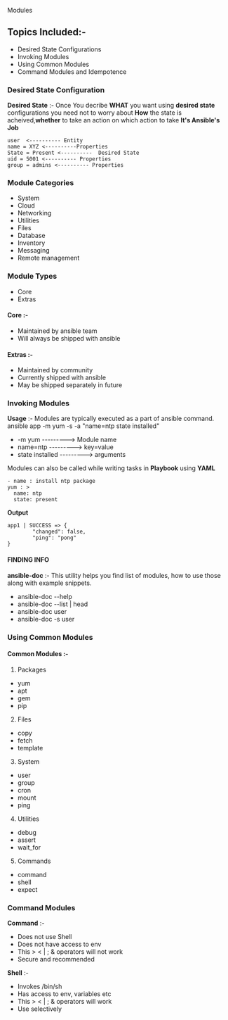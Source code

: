 
Modules  
## Topics Included:-  
* Desired State Configurations 
* Invoking Modules 
* Using Common Modules 
* Command Modules and Idempotence  
### Desired State Configuration  
**Desired State** :- Once You decribe **WHAT** you want  using **desired state** configurations you need not to worry about **How** the state is acheived,**whether** to take an action on which action to take **It's Ansible's Job**
  	
	user  <---------- Entity 	
	name = XYZ <----------Properties 	
	State = Present <----------  Desired State 	
	uid = 5001 <---------- Properties 	
	group = admins <---------- Properties  

### Module Categories
  
* System 
* Cloud 
* Networking 
* Utilities 
* Files 
* Database 
* Inventory 
* Messaging 
* Remote management  

### Module Types
  
* Core 
* Extras  

#### Core :-
  
* Maintained by ansible team 
* Will always be shipped with ansible  

#### Extras :- 
 
* Maintained by community 
* Currently shipped with ansible 
* May be shipped separately in future  

### Invoking Modules
  
**Usage** :-  Modules are typically executed as a part of ansible command.  	
	ansible app -m yum -s -a "name=ntp  state installed"   
* -m yum ---------> Module name  
* name=ntp ---------> key=value  
* state  installed ---------> arguments  

Modules can also be called while writing tasks in **Playbook** using **YAML**	  	

	- name : install ntp package       
 	yum : >         
   	  name: ntp         
   	  state: present  

**Output** 
 	
	app1 | SUCCESS => {         
    	    "changed": false,         
    	    "ping": "pong"    
  	}  
#### FINDING INFO  

**ansible-doc** :- This utility helps you find list of modules, how to use those along with example snippets.  	

* ansible-doc --help 	
* ansible-doc --list | head 	
* ansible-doc user 	
* ansible-doc -s user  

### Using Common Modules  

#### Common Modules :-  

1. Packages     
* yum    
* apt    
* gem    
* pip   
2. Files     
* copy    
* fetch    
* template   
3. System     
* user    
* group    
* cron    
* mount    
* ping  
4. Utilities     
* debug    
* assert    
* wait_for  
5. Commands     
* command    
* shell    
* expect  
### Command Modules 

**Command** :-  

* Does not use Shell 
* Does not have access to env 
* This > < | ; & operators will not work 
* Secure and recommended  

**Shell** :-  

* Invokes /bin/sh 
* Has access to env, variables etc 
* This > < | ; & operators will work 
* Use selectively
